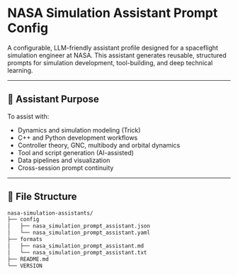 # NASA Simulation Assistant Prompt Config

A configurable, LLM-friendly assistant profile designed for a spaceflight simulation engineer at NASA. This assistant generates reusable, structured prompts for simulation development, tool-building, and deep technical learning.

---

## 🧠 Assistant Purpose

To assist with:
- Dynamics and simulation modeling (Trick)
- C++ and Python development workflows
- Controller theory, GNC, multibody and orbital dynamics
- Tool and script generation (AI-assisted)
- Data pipelines and visualization
- Cross-session prompt continuity

---

## 📁 File Structure
```bash
nasa-simulation-assistants/
├── config
│   ├── nasa_simulation_prompt_assistant.json
│   └── nasa_simulation_prompt_assistant.yaml
├── formats
│   ├── nasa_simulation_prompt_assistant.md
│   └── nasa_simulation_prompt_assistant.txt
├── README.md
└── VERSION
```
